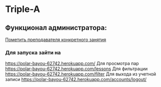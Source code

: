 # Triple-A
## Функционал администратора:
[Пометить преподавателя конкретного занятия ](https://polar-bayou-62742.herokuapp.com/)

### Для запуска зайти на 
https://polar-bayou-62742.herokuapp.com/
Для просмотра пар https://polar-bayou-62742.herokuapp.com/lessons
Для фильтрации https://polar-bayou-62742.herokuapp.com/filter
Для выхода из учетной записи https://polar-bayou-62742.herokuapp.com/accounts/logout/
